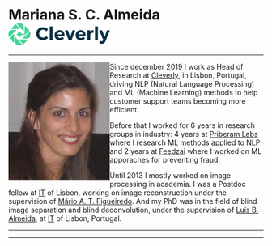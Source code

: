 # Mariana S. C. Almeida <img align="center" src="https://github.com/MarianaAlmeida/marianaalmeida.github.io/blob/master/CleverlyLogo.png " width=200 > 


___


<img align="left" src="https://github.com/MarianaAlmeida/marianaalmeida.github.io/blob/master/mla.jpg " width=200 > 


Since december 2019 I work as Head of Research at [Cleverly](https://cleverly.ai/), in Lisbon, Portugal, driving NLP (Natural Language Processing) and ML (Machine Learning) methods to help customer support teams becoming more efficient.

Before that I worked for 6 years in research groups in industry: 4 years at [Priberam Labs](http://labs.priberam.com/) where I research ML methods applied to NLP and 2 years at [Feedzai](https://feedzai.com/) where I worked on ML apporaches for preventing fraud.

Until 2013 I mostly worked on image processing in academia. I was a Postdoc fellow at [IT](https://www.it.pt/) of Lisbon, working on image reconstruction under the supervision of [Mário A. T. Figueiredo](http://www.lx.it.pt/~mtf/). And my PhD was in the field of blind image separation and blind deconvolution, under the supervision of [Luís B. Almeida](http://www.lx.it.pt/~lbalmeida/), at [IT](https://www.it.pt/) of Lisbon, Portugal.



 ___
 
 ___
 
